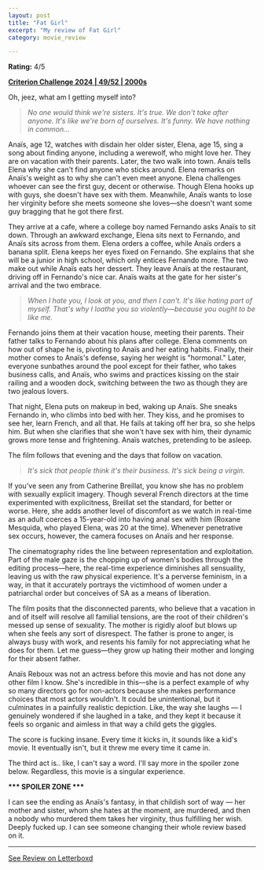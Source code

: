 ```yaml
---
layout: post
title: "Fat Girl"
excerpt: "My review of Fat Girl"
category: movie_review

---
```


**Rating:** 4/5

<b><a href="https://boxd.it/qWjuA/detail">Criterion Challenge 2024 | 49/52 | 2000s</a></b>

Oh, jeez, what am I getting myself into?

<blockquote><i>No one would think we're sisters. It's true. We don't take after anyone. It's like we're born of ourselves. It's funny. We have nothing in common…</i></blockquote>

Anaïs, age 12, watches with disdain her older sister, Elena, age 15, sing a song about finding anyone, including a werewolf, who might love her. They are on vacation with their parents. Later, the two walk into town. Anaïs tells Elena why she can't find anyone who sticks around. Elena remarks on Anaïs's weight as to why she can't even meet anyone. Elena challenges whoever can see the first guy, decent or otherwise. Though Elena hooks up with guys, she doesn't have sex with them. Meanwhile, Anaïs wants to lose her virginity before she meets someone she loves—she doesn't want some guy bragging that he got there first.

They arrive at a cafe, where a college boy named Fernando asks Anaïs to sit down. Through an awkward exchange, Elena sits next to Fernando, and Anaïs sits across from them. Elena orders a coffee, while Anaïs orders a banana split. Elena keeps her eyes fixed on Fernando. She explains that she will be a junior in high school, which only entices Fernando more. The two make out while Anaïs eats her dessert. They leave Anaïs at the restaurant, driving off in Fernando's nice car. Anaïs waits at the gate for her sister's arrival and the two embrace.

<blockquote><i>When I hate you, I look at you, and then I can't. It's like hating part of myself. That's why I loathe you so violently—because you ought to be like me.</i></blockquote>

Fernando joins them at their vacation house, meeting their parents. Their father talks to Fernando about his plans after college. Elena comments on how out of shape he is, pivoting to Anaïs and her eating habits. Finally, their mother comes to Anaïs's defense, saying her weight is "hormonal." Later, everyone sunbathes around the pool except for their father, who takes business calls, and Anaïs, who swims and practices kissing on the stair railing and a wooden dock, switching between the two as though they are two jealous lovers.

That night, Elena puts on makeup in bed, waking up Anaïs. She sneaks Fernando in, who climbs into bed with her. They kiss, and he promises to see her, learn French, and all that. He fails at taking off her bra, so she helps him. But when she clarifies that she won't have sex with him, their dynamic grows more tense and frightening. Anaïs watches, pretending to be asleep.

The film follows that evening and the days that follow on vacation.

<blockquote><i>It's sick that people think it's their business. It's sick being a virgin.</i></blockquote>

If you've seen any from Catherine Breillat, you know she has no problem with sexually explicit imagery. Though several French directors at the time experimented with explicitness, Breillat set the standard, for better or worse. Here, she adds another level of discomfort as we watch in real-time as an adult coerces a 15-year-old into having anal sex with him (Roxane Mesquida, who played Elena, was 20 at the time). Whenever penetrative sex occurs, however, the camera focuses on Anaïs and her response.

The cinematography rides the line between representation and exploitation. Part of the male gaze is the chopping up of women's bodies through the editing process—here, the real-time experience diminishes all sensuality, leaving us with the raw physical experience. It's a perverse feminism, in a way, in that it accurately portrays the victimhood of women under a patriarchal order but conceives of SA as a means of liberation.

The film posits that the disconnected parents, who believe that a vacation in and of itself will resolve all familial tensions, are the root of their children's messed up sense of sexuality. The mother is rigidly aloof but blows up when she feels any sort of disrespect. The father is prone to anger, is always busy with work, and resents his family for not appreciating what he does for them. Let me guess—they grow up hating their mother and longing for their absent father.

Anaïs Reboux was not an actress before this movie and has not done any other film I know. She's incredible in this—she is a perfect example of why so many directors go for non-actors because she makes performance choices that most actors wouldn't. It could be unintentional, but it culminates in a painfully realistic depiction. Like, the way she laughs — I genuinely wondered if she laughed in a take, and they kept it because it feels so organic and aimless in that way a child gets the giggles.

The score is fucking insane. Every time it kicks in, it sounds like a kid's movie. It eventually isn't, but it threw me every time it came in.

The third act is.. like, I can't say a word. I'll say more in the spoiler zone below. Regardless, this movie is a singular experience.


<b>*** SPOILER ZONE ***</b>

I can see the ending as Anaïs's fantasy, in that childish sort of way — her mother and sister, whom she hates at the moment, are murdered, and then a nobody who murdered them takes her virginity, thus fulfilling her wish. Deeply fucked up. I can see someone changing their whole review based on it.

<hr>

[See Review on Letterboxd](https://boxd.it/9fpyPf)
